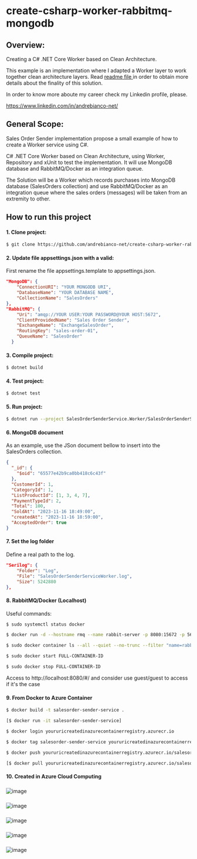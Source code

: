 # create-csharp-worker-rabbitmq-mongodb

## Overview:
Creating a C# .NET Core Worker based on Clean Architecture.

This example is an implementation where I adapted a Worker layer to work together clean architecture layers. Read [readme file ](https://github.com/andrebianco-net/andrebianco-net#readme) in order to obtain more details about the finality of this solution.

In order to know more aboute my career check my Linkedin profile, please.

https://www.linkedin.com/in/andrebianco-net/

## General Scope:

Sales Order Sender implementation propose a small example of how to create a Worker service using C#.

C# .NET Core Worker based on Clean Architecture, using Worker, Repository and xUnit to test the implementation. It will use MongoDB database and RabbitMQ/Docker as an integration queue.  

The Solution will be a Worker which records purchases into MongoDB database (SalesOrders collection) and use RabbitMQ/Docker as an integration queue where the sales orders (messages) will be taken from an extremity to other.

## How to run this project

#### 1. Clone project:

```bash
$ git clone https://github.com/andrebianco-net/create-csharp-worker-rabbitmq-mongodb.git
```

#### 2. Update file appsettings.json with a valid:

First rename the file appsettings.template to appsettings.json.

```json
"MongoDB": {
    "ConnectionURI": "YOUR MONGODB URI",
    "DatabaseName": "YOUR DATABASE NAME",
    "CollectionName": "SalesOrders"
},
"RabbitMQ": {
    "Uri": "amqp://YOUR USER:YOUR PASSWORD@YOUR HOST:5672",
    "ClientProvidedName": "Sales Order Sender",
    "ExchangeName": "ExchangeSalesOrder",
    "RoutingKey": "sales-order-01",
    "QueueName": "SalesOrder"
  }
```

#### 3. Compile project:

```bash
$ dotnet build
```

#### 4. Test project:

```bash
$ dotnet test
```

#### 5. Run project:

```bash
$ dotnet run --project SalesOrderSenderService.Worker/SalesOrderSenderService.Worker.csproj
```

#### 6. MongoDB document

As an example, use the JSon document bellow to insert into the SalesOrders collection.

```json
{
  "_id": {
    "$oid": "65577e42b9ca0bb418c6c43f"
  },
  "CustomerId": 1,
  "CategoryId": 1,
  "ListProductId": [1, 3, 4, 7],
  "PaymentTypeId": 2,
  "Total": 100,
  "SoldAt": "2023-11-16 18:49:00",
  "createdAt": "2023-11-16 18:59:00",
  "AcceptedOrder": true
}
```

#### 7. Set the log folder

Define a real path to the log.

```json
"Serilog": {
    "Folder": "Log",
    "File": "SalesOrderSenderServiceWorker.log",
    "Size": 5242880
},
```

#### 8. RabbitMQ/Docker (Localhost)

Useful commands:

```bash
$ sudo systemctl status docker
```

```bash
$ docker run -d --hostname rmq --name rabbit-server -p 8080:15672 -p 5672:5672 rabbitmq:3-management
```

```bash
$ sudo docker container ls --all --quiet --no-trunc --filter "name=rabbit-server"
```

```bash
$ sudo docker start FULL-CONTAINER-ID
```

```bash
$ sudo docker stop FULL-CONTAINER-ID
```

Access to http://localhost:8080/#/ and consider use guest/guest to access if it's the case

#### 9. From Docker to Azure Container

```bash
$ docker build -t salesorder-sender-service .
```

```bash
[$ docker run -it salesorder-sender-service]
```

```bash
$ docker login youruricreatedinazurecontainerregistry.azurecr.io
```

```bash
$ docker tag salesorder-sender-service youruricreatedinazurecontainerregistry.azurecr.io/salesorder-sender-service
```

```bash
$ docker push youruricreatedinazurecontainerregistry.azurecr.io/salesorder-sender-service
```

```bash
[$ docker pull youruricreatedinazurecontainerregistry.azurecr.io/salesorder-sender-service]
```

#### 10. Created in Azure Cloud Computing

###
![image](https://github.com/andrebianco-net/create-csharp-worker-rabbitmq-mongodb/assets/453193/e8b37bae-d0f9-466e-a6d9-a120c5e976df)

###
![image](https://github.com/andrebianco-net/create-csharp-worker-rabbitmq-mongodb/assets/453193/1a3bf638-af39-42fc-bb43-59e1bfc1e3f5)

###
![image](https://github.com/andrebianco-net/create-csharp-worker-rabbitmq-mongodb/assets/453193/db69f6c7-e867-4e26-9bfc-a9d5e6406b0b)

###
![image](https://github.com/andrebianco-net/create-csharp-worker-rabbitmq-mongodb/assets/453193/b965fae7-422f-40c7-ab0d-2070f2922fb9)

###
![image](https://github.com/andrebianco-net/create-csharp-worker-rabbitmq-mongodb/assets/453193/b824813c-9b2c-4ded-9e17-369ca77e26e0)

